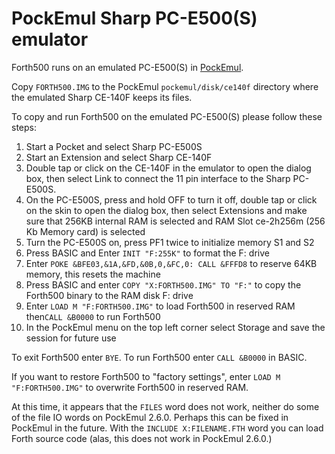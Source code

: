 PockEmul Sharp PC-E500(S) emulator
==================================

Forth500 runs on an emulated PC-E500(S) in [PockEmul](https://pockemul.com).

Copy `FORTH500.IMG` to the PockEmul `pockemul/disk/ce140f` directory where the
emulated Sharp CE-140F keeps its files.

To copy and run Forth500 on the emulated PC-E500(S) please follow these steps:

1.  Start a Pocket and select Sharp PC-E500S
2.  Start an Extension and select Sharp CE-140F
3.  Double tap or click on the CE-140F in the emulator to open the dialog box,
    then select Link to connect the 11 pin interface to the Sharp PC-E500S.
4.  On the PC-E500S, press and hold OFF to turn it off, double tap or click on
    the skin to open the dialog box, then select Extensions and make sure that
    256KB internal RAM is selected and RAM Slot ce-2h256m (256 Kb Memory card)
    is selected
5.  Turn the PC-E500S on, press PF1 twice to initialize memory S1 and S2
6.  Press BASIC and Enter `INIT "F:255K"` to format the F: drive
7.  Enter `POKE &BFE03,&1A,&FD,&0B,0,&FC,0: CALL &FFFD8` to reserve 64KB
    memory, this resets the machine
8.  Press BASIC and enter `COPY "X:FORTH500.IMG" TO "F:"` to copy the Forth500
    binary to the RAM disk F: drive
9.  Enter `LOAD M "F:FORTH500.IMG"` to load Forth500 in reserved RAM then`CALL
    &B0000` to run Forth500
10. In the PockEmul menu on the top left corner select Storage and save the
    session for future use

To exit Forth500 enter `BYE`.  To run Forth500 enter `CALL &B0000` in BASIC.

If you want to restore Forth500 to "factory settings", enter `LOAD M
"F:FORTH500.IMG"` to overwrite Forth500 in reserved RAM.

At this time, it appears that the `FILES` word does not work, neither do some
of the file IO words on PockEmul 2.6.0.  Perhaps this can be fixed in PockEmul
in the future.  With the `INCLUDE X:FILENAME.FTH` word you can load Forth
source code (alas, this does not work in PockEmul 2.6.0.)
